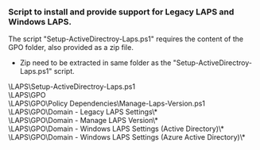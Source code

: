 ### Script to install and provide support for Legacy LAPS and Windows LAPS.  

The script "Setup-ActiveDirectroy-Laps.ps1" requires the content of the GPO folder, also provided as a zip file.  
- Zip need to be extracted in same folder as the "Setup-ActiveDirectroy-Laps.ps1" script.  


\LAPS\Setup-ActiveDirectroy-Laps.ps1  
\LAPS\GPO  
\LAPS\GPO\Policy Dependencies\Manage-Laps-Version.ps1  
\LAPS\GPO\Domain - Legacy LAPS Settings\\*  
\LAPS\GPO\Domain - Manage LAPS Version\\*  
\LAPS\GPO\Domain - Windows LAPS Settings (Active Directory)\\*  
\LAPS\GPO\Domain - Windows LAPS Settings (Azure Active Directory)\\*  


